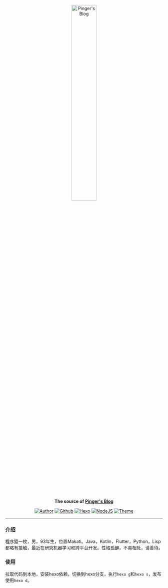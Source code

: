 <p align="center">
  <a href="https://docsify.js.org">
    <img alt="Pinger's Blog" src="https://i.loli.net/2019/02/16/5c67bc9b5e970.png" width="40%">
  </a>
</p>
<p align="center">
  <strong>The source of <a href="https://pingerx.com">Pinger's Blog</a></strong>
</p>

<p align="center">
  <a href="https://pingerx.com"><img alt="Author" src="https://img.shields.io/badge/author-pinger-brightgreen.svg"></a>
    <a href="https://github.com/pingerx"><img alt="Github" src="https://img.shields.io/badge/github-pingerx-green.svg"></a>
  <a href="https://hexo.io"><img alt="Hexo" src="https://img.shields.io/badge/hexo-3.3.8-0e83cd.svg?style=flat-square"></a>
  <a href="https://nodejs.org"><img alt="NodeJS" src="https://img.shields.io/badge/node.js-7.1.2-43853d.svg?style=flat-square"></a>
  <a href="https://material.viosey.com"><img alt="Theme" src="https://img.shields.io/badge/theme-material-red.svg?style=flat-square"></a>
</p>

---
### 介绍
程序猿一枚，男，93年生，位置Makati。Java，Kotlin，Flutter，Python，Lisp都略有接触，最近在研究机器学习和跨平台开发。性格孤僻，不易相处，请善待。

### 使用
拉取代码到本地，安装hexo依赖，切换到hexo分支，执行`hexo g`和`hexo s`，发布使用`hexo d`。
